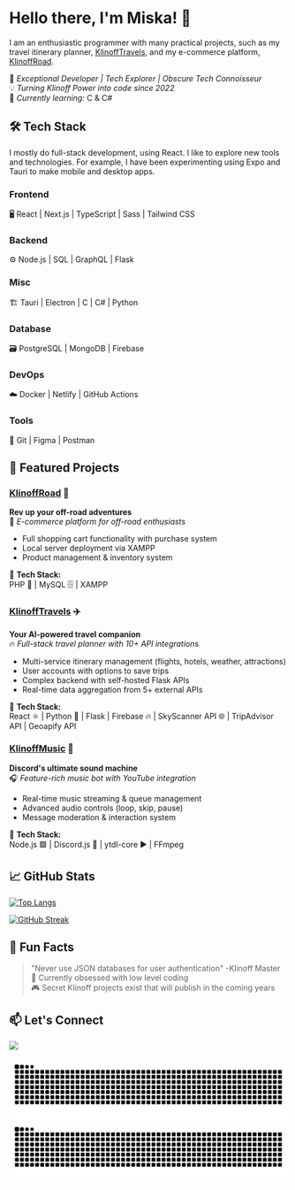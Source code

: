 # Hello there, I'm Miska! 👋

I am an enthusiastic programmer with many practical projects, such as my travel itinerary planner, [KlinoffTravels](https://github.com/miskamero/KlinoffTravels), and my e-commerce platform, [KlinoffRoad](https://github.com/miskamero/KlinoffRoad).

🚀 *Exceptional Developer | Tech Explorer | Obscure Tech Connoisseur*  
💡 *Turning Klinoff Power into code since 2022*  
🌱 *Currently learning:* C & C#

## 🛠️ Tech Stack

<!-- Short description of stuff. -->
<!-- description of stuff: -->

I mostly do full-stack development, using React. I like to explore new tools and technologies. For example, I have been experimenting using Expo and Tauri to make mobile and desktop apps.

### **Frontend**  
🖥️ React | Next.js | TypeScript | Sass | Tailwind CSS

### **Backend**  
⚙️ Node.js | SQL | GraphQL  | Flask

### **Misc**  
🏗  Tauri | Electron | C | C# | Python

### **Database**  
🗃️ PostgreSQL | MongoDB | Firebase  

### **DevOps**  
☁️ Docker | Netlify | GitHub Actions

### **Tools**  
🔧 Git | Figma | Postman

## 🌟 Featured Projects


### [KlinoffRoad](https://github.com/miskamero/KlinoffRoad) 🛒 
**Rev up your off-road adventures**  
🚀 *E-commerce platform for off-road enthusiasts*  
- Full shopping cart functionality with purchase system  
- Local server deployment via XAMPP  
- Product management & inventory system

📌 **Tech Stack:**  
PHP 🐘 | MySQL 🗄️ | XAMPP  
<!-- [![Stars](https://img.shields.io/github/stars/miskamero/KlinoffRoad?style=flat-square)](https://github.com/miskamero/KlinoffRoad) -->


### [KlinoffTravels](https://github.com/miskamero/KlinoffTravels) ✈️ 
**Your AI-powered travel companion**  
🔥 *Full-stack travel planner with 10+ API integrations*  
- Multi-service itinerary management (flights, hotels, weather, attractions) 
- User accounts with options to save trips 
- Complex backend with self-hosted Flask APIs  
- Real-time data aggregation from 5+ external APIs

📌 **Tech Stack:**  
React ⚛️ | Python 🐍 | Flask | Firebase 🔥 | SkyScanner API 🌐 | TripAdvisor API | Geoapify API  
<!-- [![Stars](https://img.shields.io/github/stars/miskamero/KlinoffTravels?style=flat-square)](https://github.com/miskamero/KlinoffTravels) -->


### [KlinoffMusic](https://github.com/miskamero/Klinoff-Music)  🎵

**Discord's ultimate sound machine**  
🎧  _Feature-rich music bot with YouTube integration_

-   Real-time music streaming & queue management
-   Advanced audio controls (loop, skip, pause)
-   Message moderation & interaction system

📌 **Tech Stack:**  
Node.js 🟩 | Discord.js 🤖 | ytdl-core ▶️ | FFmpeg

## 📈 GitHub Stats
<!--
[![Miska's GitHub Stats](https://github-readme-stats.vercel.app/api?username=miskamero&show_icons=true&theme=radical)](https://github.com/miskamero)-->

[![Top Langs](https://github-readme-stats.vercel.app/api/top-langs/?username=miskamero&layout=compact&theme=vision-friendly-dark)](https://github.com/miskamero)

[![GitHub Streak](https://streak-stats.demolab.com?user=miskamero&theme=dark&border_radius=6&mode=weekly)](https://git.io/streak-stats)

## 💬 Fun Facts

> "Never use JSON databases for user authentication" -Klinoff Master  
> 🎲 Currently obsessed with low level coding  
> 🎮 Secret Klinoff projects exist that will publish in the coming years

## 📫 Let's Connect

[<img src="https://img.shields.io/badge/LinkedIn-0077B5?style=for-the-badge&logo=linkedin&logoColor=white">](https://www.linkedin.com/in/miskamero/)


![Snake Light](https://github.com/miskamero/miskamero/blob/output/snake.svg#gh-light-mode-only)
![Snake Dark](https://github.com/miskamero/miskamero/blob/output/snake-dark.svg#gh-dark-mode-only)
